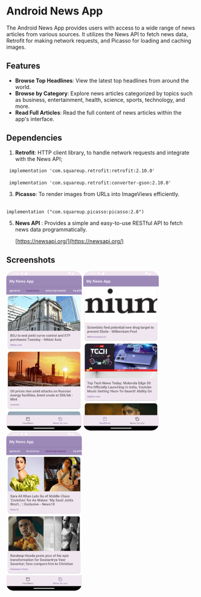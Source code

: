 # Android News App

The Android News App provides users with access to a wide range of news articles from various sources. It utilizes the News API to fetch news data, Retrofit for making network requests, and Picasso for loading and caching images.

## Features

- **Browse Top Headlines**: View the latest top headlines from around the world.
- **Browse by Category**: Explore news articles categorized by topics such as business, entertainment, health, science, sports, technology, and more.
- **Read Full Articles**: Read the full content of news articles within the app's interface.

## Dependencies
1. **Retrofit**: HTTP client library, to handle network requests and integrate with the News API;
```
 implementation 'com.squareup.retrofit:retrofit:2.10.0'

 implementation 'com.squareup.retrofit:converter-gson:2.10.0'
```
3. **Picasso**: To render images from URLs into ImageViews efficiently.
```

implementation ("com.squareup.picasso:picasso:2.8")

```

5. **News API** : Provides a simple and easy-to-use RESTful API to fetch news data programmatically.

   [https://newsapi.org/](https://newsapi.org/)

## Screenshots
<img src="app/src/main/res/drawable/screenshot_01.png" width="200" /> <img src="app/src/main/res/drawable/screenshot03.png" width="200" /> <img src="app/src/main/res/drawable/screenshot02.png" width="200" /> 
